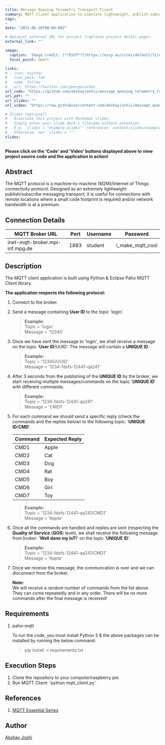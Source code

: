 ```yaml
---
title: Message Queuing Telemetry Transport Client
summary: MQTT Client application to simulate lightweight, publish-subscribe network protocol for IoT/Edge devices.
tags:
- 
date: "2021-06-28T00:00:00Z"

# Optional external URL for project (replaces project detail page).
external_link: ""

image:
  caption: 'Image credit: [**ESCP**](https://escp.eu/sites/default/files/inline-images/Chairs/chair-internet-of-things/IoT-Internet-of-Things-Chair-logo-ESCP-Business-School.jpg)'
  focal_point: Smart

links:
# - icon: twitter
#   icon_pack: fab
#   name: Follow
#   url: https://twitter.com/georgecushen
url_code: "https://github.com/akshayjoshii/message_queuing_telemetry_transport"
url_pdf: ""
url_slides: ""
url_video: "https://raw.githubusercontent.com/akshayjoshii/message_queuing_telemetry_transport/master/assets/simulation_1.gif"

# Slides (optional).
#   Associate this project with Markdown slides.
#   Simply enter your slide deck's filename without extension.
#   E.g. `slides = "example-slides"` references `content/slides/example-slides.md`.
#   Otherwise, set `slides = ""`.
slides: 
---
```


**Please click on the 'Code' and 'Video' buttons displayed above to view project source code and the application in action!**

## Abstract  

The MQTT protocol is a machine-to-machine (M2M)/Internet of Things connectivity protocol. Designed as an extremely lightweight publish/subscribe messaging transport, it is useful for connections with remote locations where a small code footprint is required and/or network bandwidth is at a premium.

## Connection Details

|   MQTT Broker URL | Port  | Username  |   Password    |
|-------------------|-------|-----------|---------------|
|   inet-mqtt-broker.mpi-inf.mpg.de |   1883    |   student |   i_make_mqtt_cool    |

## Description

The MQTT client application is built using Python & Eclipse Paho MQTT Client library.

**The application respects the following protocol:**

1. Connect to the broker.
2. Send a message containing **User ID** to the topic 'login'.
    > **Example:**  
    >   Topic = 'login'  
    >   Message = '12345'

3. Once we have sent the message to 'login', we shall receive a message on the topic '**User ID**/UUID'. The message will contain a **UNIQUE ID**.
    > **Example:**  
    >   Topic = '12345/UUID'  
    >   Message = '1234-fdsfs-12441-qa241'

4. After 3 seconds from the publishing of the **UNIQUE ID** by the broker, we start receiving multiple messages/commands on the topic '**UNIQUE ID**' with different commands.
    > **Example:**  
    >   Topic = '1234-fdsfs-12441-qa241'  
    >   Message = 'CMD1'

5. For each command we should send a specific reply (check the commands and the replies below) to the following topic: '**UNIQUE ID**/**CMD**'.  

   |   Command  | Expected Reply  |
   |------------|-----------------|
   |    CMD1    |   Apple   |
   |    CMD2    |   Cat |
   |    CMD3    |   Dog |
   |    CMD4    |   Rat |
   |    CMD5    |   Boy |
   |    CMD6    |   Girl    |
   |    CMD7    |   Toy |

    > **Example:**  
    >   Topic = '1234-fdsfs-12441-qa241/CMD1'  
    >   Message = 'Apple'

6. Once all the commands are handled and replies are sent (respecting the **Quality of Service** (**QOS**) level), we shall receive the following message from broker: '**Well done my IoT!**' on the topic '**UNIQUE ID**'.
   > **Example:**  
    >   Topic = '1234-fdsfs-12441-qa241/CMD1'  
    >   Message = 'Apple'

7. Once we receive this message, the communcation is over and we can disconnect from the broker.

   **Note:**  
   We will receive a random number of commands from the list above. They can come repeatedly and in any order. There will be no more commands after the final message is received!  

## Requirements

1. paho-mqtt

    To run the code, you must install Python 3 & the above packages can be installed by running the below command:  
    > pip install -r requirements.txt

## Execution Steps

1. Clone the repository to your computer/raspberry pie.
2. Run MQTT Client: 'python mqtt_client.py'.

## References

   1. [MQTT Essential Series](https://www.hivemq.com/mqtt-essentials/)

## Author

[Akshay Joshi](https://akjo.tech)
